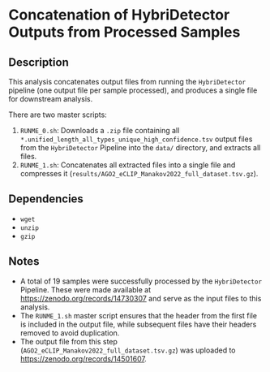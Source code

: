 # Concatenation of HybriDetector Outputs from Processed Samples

## Description

This analysis concatenates output files from running the `HybriDetector` pipeline (one output file per sample processed), and produces a single file for downstream analysis. 

There are two master scripts:  
1. `RUNME_0.sh`: Downloads a `.zip` file containing all `*.unified_length_all_types_unique_high_confidence.tsv` output files from the `HybriDetector` Pipeline into the `data/` directory, and extracts all files.
2. `RUNME_1.sh`: Concatenates all extracted files into a single file and compresses it (`results/AGO2_eCLIP_Manakov2022_full_dataset.tsv.gz`). 

## Dependencies

- `wget`
- `unzip`
- `gzip`

## Notes

- A total of 19 samples were successfully processed by the `HybriDetector` Pipeline. These were made available at https://zenodo.org/records/14730307 and serve as the input files to this analysis. 
- The `RUNME_1.sh` master script ensures that the header from the first file is included in the output file, while subsequent files have their headers removed to avoid duplication. 
- The output file from this step (`AGO2_eCLIP_Manakov2022_full_dataset.tsv.gz`) was uploaded to https://zenodo.org/records/14501607. 



